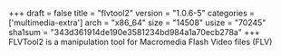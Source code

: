 +++
draft = false
title = "flvtool2"
version = "1.0.6-5"
categories = ['multimedia-extra']
arch = "x86_64"
size = "14508"
usize = "70245"
sha1sum = "343d361914de190e3581234bd984a1a70ecb278a"
+++
FLVTool2 is a manipulation tool for Macromedia Flash Video files (FLV)